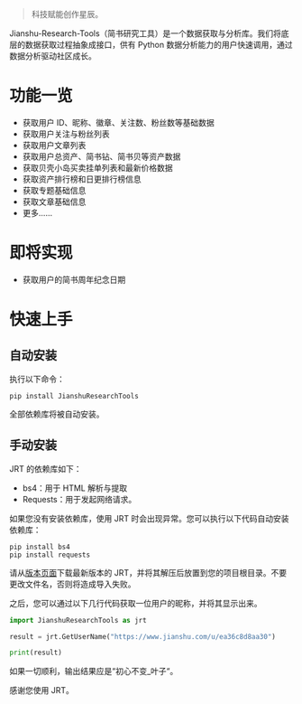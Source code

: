 > 科技赋能创作星辰。

Jianshu-Research-Tools（简书研究工具）是一个数据获取与分析库。我们将底层的数据获取过程抽象成接口，供有 Python 数据分析能力的用户快速调用，通过数据分析驱动社区成长。

# 功能一览

- 获取用户 ID、昵称、徽章、关注数、粉丝数等基础数据
- 获取用户关注与粉丝列表
- 获取用户文章列表
- 获取用户总资产、简书钻、简书贝等资产数据
- 获取贝壳小岛买卖挂单列表和最新价格数据
- 获取资产排行榜和日更排行榜信息
- 获取专题基础信息
- 获取文章基础信息
- 更多......

# 即将实现

- 获取用户的简书周年纪念日期

# 快速上手

## 自动安装

执行以下命令：

```
pip install JianshuResearchTools
```

全部依赖库将被自动安装。

## 手动安装

JRT 的依赖库如下：

- bs4：用于 HTML 解析与提取
- Requests：用于发起网络请求。

如果您没有安装依赖库，使用 JRT 时会出现异常。您可以执行以下代码自动安装依赖库：

```
pip install bs4
pip install requests
```

请从[版本页面](https://github.com/FHU-yezi/JianshuResearchTools/releases)下载最新版本的 JRT，并将其解压后放置到您的项目根目录。不要更改文件名，否则将造成导入失败。

之后，您可以通过以下几行代码获取一位用户的昵称，并将其显示出来。

```python
import JianshuResearchTools as jrt

result = jrt.GetUserName("https://www.jianshu.com/u/ea36c8d8aa30")

print(result)
```

如果一切顺利，输出结果应是“初心不变_叶子“。

感谢您使用 JRT。